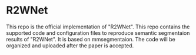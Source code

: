 # R2WNet
This repo is the official implementation of "R2WNet". This repo contains the supported code and configuration files to reproduce semantic segmentaion results of "R2WNet". It is based on mmsegmentaion.
The code will be organized and uploaded after the paper is accepted.
